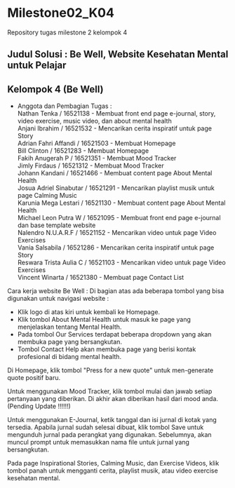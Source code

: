 # Milestone02_K04
 Repository tugas milestone 2 kelompok 4

## Judul Solusi : Be Well, Website Kesehatan Mental untuk Pelajar
## Kelompok 4 (Be Well) 

- Anggota dan Pembagian Tugas : <br />
 Nathan Tenka / 16521138 - Membuat front end page e-journal, story, video exercise, music video, dan about mental health <br />
 Anjani Ibrahim / 16521532 - Mencarikan cerita inspiratif untuk page Story <br />
 Adrian Fahri Affandi / 16521503 - Membuat Homepage <br />
 Bill Clinton / 16521283 - Membuat Homepage <br />
 Fakih Anugerah P / 16521351 - Membuat Mood Tracker <br />
 Jimly Firdaus / 16521312 - Membuat Mood Tracker <br />
 Johann Kandani / 16521466 - Membuat content page About Mental Health <br />
 Josua Adriel Sinabutar / 16521291 - Mencarikan playlist musik untuk page Calming Music <br />
 Karunia Mega Lestari / 16521130 - Membuat content page About Mental Health <br />
 Michael Leon Putra W / 16521095 - Membuat front end page e-journal dan base template website <br />
 Nalendro N.U.A.R.F / 16521152 - Mencarikan video untuk page Video Exercises <br />
 Vania Salsabila / 16521286 - Mencarikan cerita inspiratif untuk page Story <br />
 Reswara Trista Aulia C / 16521103 - Mencarikan video untuk page Video Exercises <br />
 Vincent Winarta / 16521380 - Membuat page Contact List <br />

Cara kerja website Be Well :
Di bagian atas ada beberapa tombol yang bisa digunakan untuk navigasi website :
- Klik logo di atas kiri untuk kembali ke Homepage.
- Klik tombol About Mental Health untuk masuk ke page yang menjelaskan tentang Mental Health.
- Pada tombol Our Services terdapat beberapa dropdown yang akan membuka page yang bersangkutan. 
- Tombol Contact Help akan membuka page yang berisi kontak profesional di bidang mental health.

Di Homepage, klik tombol "Press for a new quote" untuk men-generate quote positif baru.

Untuk menggunakan Mood Tracker, klik tombol mulai dan jawab setiap pertanyaan yang diberikan. Di akhir akan diberikan hasil dari mood anda. (Pending Update !!!!!!)

Untuk menggunakan E-Journal, ketik tanggal dan isi jurnal di kotak yang tersedia. Apabila jurnal sudah selesai dibuat, klik tombol Save untuk mengunduh jurnal pada perangkat yang digunakan. Sebelumnya, akan muncul prompt untuk memasukkan nama file untuk jurnal yang bersangkutan.

Pada page Inspirational Stories, Calming Music, dan Exercise Videos, klik tombol panah untuk mengganti cerita, playlist musik, atau video exercise kesehatan mental.
